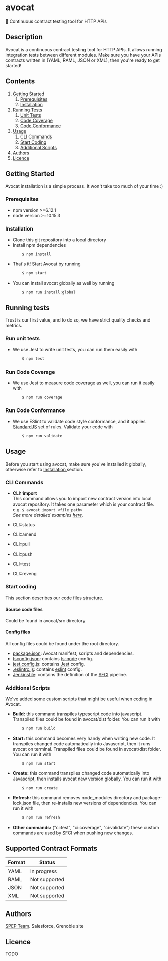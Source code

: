# avocat 
🥑 Continuous contract testing tool for HTTP APIs

## Description
Avocat is a continuous contract testing tool for HTTP APIs. It allows running integration tests between different modules. Make sure you have your APIs contracts written in (YAML, RAML, JSON or XML), then you're ready to get started!

## Contents
1. [ Getting Started ](#getting-started)
    1. [ Prerequisites ](#prerequisites)
    2. [ Installation ](#installation)
2. [ Running Tests ](#running-tests)
    1. [ Unit Tests ](#run-unit-tests)
    2. [ Code Coverage ](#run-code-coverage)
    3. [ Code Conformance ](#run-code-conformance)
3. [ Usage ](#usage)
    1. [ CLI Commands ](#cli-commands)
    2. [ Start Coding ](#start-coding)
    3. [ Additional Scripts ](#additional-scripts)
4. [ Authors ](#authors)
3. [ Licence ](#licence)


## Getting Started
Avocat installation is a simple process. It won't take too much of your time :)

### Prerequisites
- npm version >=6.12.1
- node version >=10.15.3

### Installation
- Clone this git repository into a local directory
- Install npm dependencies
    ```sh
        $ npm install  
    ```
- That's it! Start Avocat by running
    ```sh
        $ npm start  
    ```
- You can install avocat globally as well by running
    ```sh
        $ npm run install:global  
    ```

## Running tests
Trust is our first value, and to do so, we have strict quality checks and metrics.

### Run unit tests
- We use Jest to write unit tests, you can run them easily with
    ```sh
        $ npm test  
    ```

### Run Code Coverage
- We use Jest to measure code coverage as well, you can run it easily with
    ```sh
        $ npm run coverage  
    ```

### Run Code Conformance
- We use ESlint to validate code style conformance, and it applies [StandardJS](https://standardjs.com/) set of rules. Validate your code with
    ```sh
        $ npm run validate  
    ```


## Usage
Before you start using avocat, make sure you've installed it globally, otherwise refer to [ Installation ](#installation) section.

### CLI Commands

- **CLI::import** <br/>
    This command allows you to import new contract version into local avocat repository. It takes one parameter which is your contract file. <br/>
    e.g. ``` $ avocat import <file_path> ``` <br/>
    *See more detailed examples [here](https://git.soma.salesforce.com/searchdev/avocat/wiki/CLI%3A%3Aimport).*
    
- CLI::status
- CLI::amend
- CLI::pull
- CLI::push
- CLI::test
- CLI::reveng

### Start coding
This section describes our code files structure.

#### Source code files
Could be found in avocat/src directory

#### Config files
All config files could be found under the root directory.
- [package.json](/package.json): Avocat manifest, scripts and dependencies.
- [tsconfig.json](/tsconfig.json): contains [ts-node](https://github.com/TypeStrong/ts-node) config.
- [jest.config.js](/jest.config.js): contains [Jest](https://jestjs.io/) config.
- [.eslintrc.js](/.eslintrc.js): contains [eslint](https://eslint.org/) config.
- [Jenkinsfile](/Jenkinsfile): contains the definition of the [SFCI](https://searchdevci.dop.sfdc.net/job/searchdev/job/avocat/) pipeline.

### Additional Scripts
We've added some custom scripts that might be useful when coding in Avocat.

- **Build:** this command transpiles typescript code into javascript. Transpiled files could be found in avocat/dist folder. You can run it with 
    ``` sh 
        $ npm run build
    ```
  
- **Start:** this command becomes very handy when writing new code. It transpiles changed code automatically into Javascript, then it runs avocat on terminal. Transpiled files could be found in avocat/dist folder. You can run it with 
  ``` sh 
      $ npm run start
  ```
  
- **Create:** this command transpiles changed code automatically into Javascript, then installs avocat new version globally. You can run it with 
  ``` sh 
      $ npm run create
  ```
  
- **Refresh:** this command removes node_modules directory and package-lock.json file, then re-installs new versions of dependencies. You can run it with 
  ``` sh 
      $ npm run refresh
  ```
  
- **Other commands:** ("ci:test", "ci:coverage", "ci:validate") these custom commands are used by [SFCI](https://searchdevci.dop.sfdc.net/job/searchdev/job/avocat/) when pushing new changes.

## Supported Contract Formats
| Format | Status |
| ------ | ------ |
| YAML | In progress |
| RAML | Not supported |
| JSON | Not supported |
| XML  | Not supported |

## Authors
[SPEP Team](https://gus.lightning.force.com/lightning/r/ADM_Scrum_Team__c/a00B0000000wkIzIAI/view). Salesforce, Grenoble site


## Licence
TODO